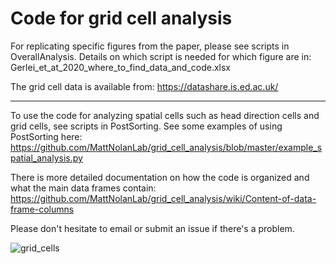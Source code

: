 # Code for grid cell analysis

For replicating specific figures from the paper, please see scripts in OverallAnalysis. Details on which script is needed for which figure are in: Gerlei_et_at_2020_where_to_find_data_and_code.xlsx

The grid cell data is available from: https://datashare.is.ed.ac.uk/

-------------------------------------------------------------------------------------------------------------------------

To use the code for analyzing spatial cells such as head direction cells and grid cells, see scripts in PostSorting.
See some examples of using PostSorting here:
https://github.com/MattNolanLab/grid_cell_analysis/blob/master/example_spatial_analysis.py

There is more detailed documentation on how the code is organized and what the main data frames contain:
https://github.com/MattNolanLab/grid_cell_analysis/wiki/Content-of-data-frame-columns


Please don't hesitate to email or submit an issue if there's a problem.


![grid_cells](https://user-images.githubusercontent.com/16649631/85288620-ef83c480-b48d-11ea-9904-d9dacfb3c110.jpg)
